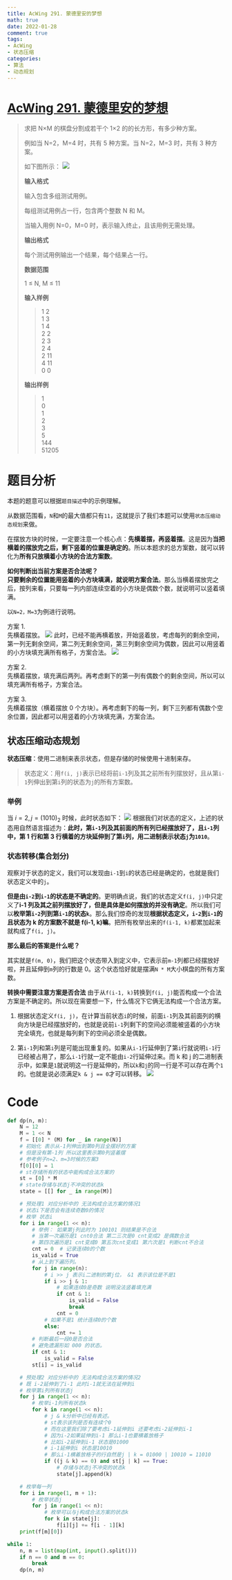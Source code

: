 ```yaml
---
title: AcWing 291. 蒙德里安的梦想
math: true
date: 2022-01-28
comment: true
tags:
- AcWing
- 状态压缩
categories:
- 算法
- 动态规划
---
```

# [AcWing 291. 蒙德里安的梦想](https://www.acwing.com/problem/content/293/)
> 
> 求把 N×M 的棋盘分割成若干个 1×2 的的长方形，有多少种方案。
> 
> 例如当 N=2，M=4 时，共有 5 种方案。当 N=2，M=3 时，共有 3 种方案。
> 
> 如下图所示：
> ![](/assets/7475b3ef-f18e-48f8-bae9-f75f108fe287.png)
> 
> **输入格式**
> 
> 输入包含多组测试用例。
> 
> 每组测试用例占一行，包含两个整数 N 和 M。
> 
> 当输入用例 N=0，M=0 时，表示输入终止，且该用例无需处理。
> 
> **输出格式**
> 
> 每个测试用例输出一个结果，每个结果占一行。
> 
> **数据范围**
> 
> 1 ≤ N, M ≤ 11
> 
> **输入样例**
> 
> > 1 2  
> > 1 3  
> > 1 4  
> > 2 2  
> > 2 3  
> > 2 4  
> > 2 11  
> > 4 11  
> > 0 0
> 
> **输出样例**
> 
> > 1  
> > 0  
> > 1  
> > 2  
> > 3  
> > 5  
> > 144  
> > 51205

# 题目分析

本题的题意可以根据`题目描述`中的示例理解。

从数据范围看，`N`和`M`的最大值都只有`11`，这就提示了我们本题可以使用`状态压缩动态规划`来做。

在摆放方块的时候，一定要注意一个核心点：**先横着摆，再竖着摆**。这是因为**当把横着的摆放完之后，剩下竖着的位置是确定的**。所以本题求的总方案数，就可以转化为**所有只放横着小方块的合法方案数**。

**如何判断出当前方案是否合法呢？**  
**只要剩余的位置能用竖着的小方块填满，就说明方案合法**。那么当横着摆放完之后，按列来看，只要每一列内部连续空着的小方块是偶数个数，就说明可以竖着填满。

以`N=2，M=3`为例进行说明。  

方案 1.  
先横着摆放。
![](/assets/71942903-e13e-4989-943a-5c11db8e119a.png)
此时，已经不能再横着放，开始竖着放，考虑每列的剩余空间，
第一列无剩余空间，第二列无剩余空间，第三列剩余空间为偶数，因此可以用竖着的小方块填充满所有格子，方案合法。
![](/assets/47266a41-427b-43f2-9688-6f8c93b2f72b.png)

方案 2.  
先横着摆放，填充满后两列。再考虑剩下的第一列有偶数个的剩余空间，所以可以填充满所有格子，方案合法。

方案 3.  
先横着摆放（横着摆放 0 个方块）。再考虑剩下的每一列，剩下三列都有偶数个空余位置，因此都可以用竖着的小方块填充满，方案合法。

## 状态压缩动态规划

**状态压缩**：使用二进制来表示状态，但是存储的时候使用十进制来存。

> 状态定义：用`f(i, j)`表示已经将前`i-1`列及其之前所有列摆放好，且从第`i-1`列伸出到第`i`列的状态为`j`的所有方案数。

### 举例

当 $i=2, j={(1010)}_2$ 时候，此时状态如下：
![](/assets/40e816d3-6b1e-49f1-98ad-a48cb3291318.png)
根据我们对状态的定义，上述的状态用自然语言描述为：**此时，第`i-1`列及其前面的所有列已经摆放好了，且`i-1`列中，第 1 行和第 3 行横着的方块延伸到了第`i`列，用二进制表示状态`j`为`1010`**。

### 状态转移(集合划分)

观察对于状态的定义，我们可以发现由`i-1`到`i`的状态已经是确定的，也就是我们状态定义中的`j`。

**但是由`i-2`到`i-1`的状态是不确定的**。更明确点说，我们的状态定义`f(i, j)`中只定义了**i-1 列及其之前列摆放好了，但是具体是如何摆放的并没有确定**。所以我们可以**枚举第`i-2`列到第`i-1`的状态`k`**。那么我们惊奇的发现**根据状态定义，`i-2`到`i-1`的且状态为 k 的方案数不就是 f(i-1, k)嘛**。把所有枚举出来的`f(i-1, k)`都累加起来就构成了`f(i, j)`。

**那么最后的答案是什么呢？**

其实就是`f(m, 0)`，我们把这个状态带入到定义中，它表示前`m-1`列都已经摆放好啦，并且延伸到`m`列的行数是 0。这个状态恰好就是摆满`N * M`大小棋盘的所有方案数。


**转换中需要注意方案是否合法**
由于从`f(i-1, k)`转换到`f(i, j)`能否构成一个合法方案是不确定的。所以现在需要想一下，什么情况下它俩无法构成一个合法方案。

1. 根据状态定义`f(i, j)`，在计算当前状态`i`的时候，前面`i-1`列及其前面列的横向方块是已经摆放好的，也就是说前`i-1`列剩下的空间必须能被竖着的小方块完全填充，也就是每列剩下的空间必须全是偶数。

2. 第`i-1`列和第`i`列是可能出现重复的。如果从`i-1`行延伸到了第`i`行就说明`i-1`行已经被占用了，那么`i-1`行就一定不能由`i-2`行延伸过来。而 k 和 j 的二进制表示中，如果是`1`就说明这一行是延伸的，所以`k`和`j`的同一行是不可以存在两个`1`的。也就是说必须满足`k & j == 0`才可以转移。
    ![](/assets/e39d49e8-cb80-4cfd-853f-90cacbce5cd6.png)

# Code

```python
def dp(n, m):
    N = 12
    M = 1 << N
    f = [[0] * (M) for _ in range(N)]
    # 初始化 表示从-1列伸出到第0列且全摆好的方案
    # 但是没有第-1列 所以这里表示第0列竖着摆
    # 参考例子n=2、m=3时候的方案3
    f[0][0] = 1
    # st存储所有的状态中能构成合法方案的
    st = [0] * M
    # state存储与状态j不冲突的状态k
    state = [[] for _ in range(M)]

    # 预处理1 对应分析中的 无法构成合法方案的情况1
    # 状态i下是否会有连续奇数0的情况
    # 枚举 状态i
    for i in range(1 << n):
        # 举例： 如果第j列此时为 100101 则结果是不合法
        # 当第一次遍历是1 cnt0合法 第二三次是0 cnt变成2 是偶数合法
        # 第四次遍历是1 cnt变成0 第五次cnt变成1 第六次是1 判断cnt不合法
        cnt = 0  # 记录连续0的个数
        is_valid = True
        # 从上到下遍历列。
        for j in range(n):
            # i >> j 表示i二进制的第j位， &1 表示该位是不是1
            if i >> j & 1:
                # 如果连续0是奇数 说明没法竖着填充满
                if cnt & 1:
                    is_valid = False
                    break
                cnt = 0
            # 如果不是1 统计连续0的个数
            else:
                cnt += 1
        # 判断最后一段0是否合法
        # 避免遗漏形如 000 的状态。
        if cnt & 1:
            is_valid = False
        st[i] = is_valid

    # 预处理2 对应分析中的 无法构成合法方案的情况2
    # 既 i-2延伸到了i-1 此时i-1就无法在延伸到i
    # 枚举第i列所有状态j
    for j in range(1 << n):
        # 枚举i-1列所有状态k
        for k in range(1 << n):
            # j & k分析中已经有表述。
            # st表示该列是否有连续个0
            # 而在这里我们除了要考虑i-1延伸到i 还要考虑i-2延伸到i-1
            # 因为i-2如果延伸到i-1 那么i-1也要横着放格子
            # 比如i-2延伸到i-1 状态是01000
            # i-1延伸到i 状态是10010
            # 那么i-1横着放格子的行自然是j | k = 01000 | 10010 = 11010
            if ((j & k) == 0) and st[j | k] == True:
                # 存储与状态j不冲突的状态k
                state[j].append(k)

    # 枚举每一列
    for i in range(1, m + 1):
        # 枚举状态j
        for j in range(1 << n):
            # 枚举可以与j构成合法方案的状态k
            for k in state[j]:
                f[i][j] += f[i - 1][k]
    print(f[m][0])

while 1:
    n, m = list(map(int, input().split()))
    if n == 0 and m == 0:
        break
    dp(n, m)
```

